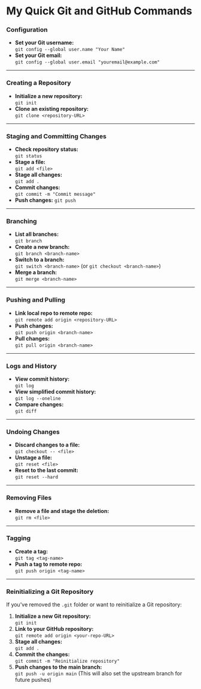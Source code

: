 # My Quick Git and GitHub Commands 

### Configuration
- **Set your Git username:**  
  `git config --global user.name "Your Name"`
- **Set your Git email:**  
  `git config --global user.email "youremail@example.com"`

---

### Creating a Repository
- **Initialize a new repository:**  
  `git init`
- **Clone an existing repository:**  
  `git clone <repository-URL>`

---

### Staging and Committing Changes
- **Check repository status:**  
  `git status`
- **Stage a file:**  
  `git add <file>`
- **Stage all changes:**  
  `git add .`
- **Commit changes:**  
  `git commit -m "Commit message"`
- **Push changes:**
  `git push`

---

### Branching
- **List all branches:**  
  `git branch`
- **Create a new branch:**  
  `git branch <branch-name>`
- **Switch to a branch:**  
  `git switch <branch-name>` (or `git checkout <branch-name>`)
- **Merge a branch:**  
  `git merge <branch-name>`

---

### Pushing and Pulling
- **Link local repo to remote repo:**  
  `git remote add origin <repository-URL>`
- **Push changes:**  
  `git push origin <branch-name>`
- **Pull changes:**  
  `git pull origin <branch-name>`

---

### Logs and History
- **View commit history:**  
  `git log`
- **View simplified commit history:**  
  `git log --oneline`
- **Compare changes:**  
  `git diff`

---

### Undoing Changes
- **Discard changes to a file:**  
  `git checkout -- <file>`
- **Unstage a file:**  
  `git reset <file>`
- **Reset to the last commit:**  
  `git reset --hard`

---

### Removing Files
- **Remove a file and stage the deletion:**  
  `git rm <file>`

---

### Tagging
- **Create a tag:**  
  `git tag <tag-name>`
- **Push a tag to remote repo:**  
  `git push origin <tag-name>`

---

### **Reinitializing a Git Repository**  
If you've removed the `.git` folder or want to reinitialize a Git repository:  
1. **Initialize a new Git repository:**  
   `git init`  
2. **Link to your GitHub repository:**  
   `git remote add origin <your-repo-URL>`  
3. **Stage all changes:**  
   `git add .`  
4. **Commit the changes:**  
   `git commit -m "Reinitialize repository"`  
5. **Push changes to the main branch:**  
   `git push -u origin main`  (This will also set the upstream branch for future pushes)  

